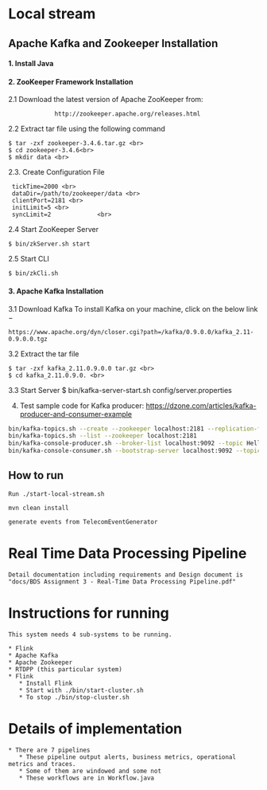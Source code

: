 # Local stream

## Apache Kafka and Zookeeper Installation
####  1. Install Java
####  2. ZooKeeper Framework Installation

2.1 Download the latest version of Apache ZooKeeper from:
                 
                 http://zookeeper.apache.org/releases.html
              
2.2 Extract tar file using the following command
```$ cd opt/ <br>
$ tar -zxf zookeeper-3.4.6.tar.gz <br>
$ cd zookeeper-3.4.6<br>
$ mkdir data <br>
```
2.3. Create Configuration File <br>
   ``` $ vi conf/zoo.cfg <br>
    tickTime=2000 <br>
    dataDir=/path/to/zookeeper/data <br>
    clientPort=2181 <br>
    initLimit=5 <br>
    syncLimit=2             <br>    
````

2.4 Start ZooKeeper Server 

    $ bin/zkServer.sh start

2.5 Start CLI

    $ bin/zkCli.sh 
    
#### 3. Apache Kafka Installation

3.1 Download Kafka
To install Kafka on your machine, click on the below link −

    https://www.apache.org/dyn/closer.cgi?path=/kafka/0.9.0.0/kafka_2.11-0.9.0.0.tgz        

3.2 Extract the tar file

```$ cd opt/ <br>
$ tar -zxf kafka_2.11.0.9.0.0 tar.gz <br>
$ cd kafka_2.11.0.9.0. <br>
```
3.3 Start Server
    $ bin/kafka-server-start.sh config/server.properties

4. Test sample code for Kafka producer:
    https://dzone.com/articles/kafka-producer-and-consumer-example
    
```bin/kafka-server-start.sh config/server.properties
bin/kafka-topics.sh --create --zookeeper localhost:2181 --replication-factor 1 --partitions 1 --topic Hello-Kafka
bin/kafka-topics.sh --list --zookeeper localhost:2181
bin/kafka-console-producer.sh --broker-list localhost:9092 --topic Hello-Kafka
bin/kafka-console-consumer.sh --bootstrap-server localhost:9092 --topic Hello-Kafka --from-beginning
```

## How to run
	Run ./start-local-stream.sh

	mvn clean install

	generate events from TelecomEventGenerator

# Real Time Data Processing Pipeline

    Detail documentation including requirements and Design document is "docs/BDS Assignment 3 - Real-Time Data Processing Pipeline.pdf"

# Instructions for running

    This system needs 4 sub-systems to be running.

    * Flink
    * Apache Kafka
    * Apache Zookeeper
    * RTDPP (this particular system)
    * Flink
       * Install Flink
       * Start with ./bin/start-cluster.sh
       * To stop ./bin/stop-cluster.sh
  
# Details of implementation

    * There are 7 pipelines
       * These pipeline output alerts, business metrics, operational metrics and traces.
       * Some of them are windowed and some not
       * These workflows are in Workflow.java    
